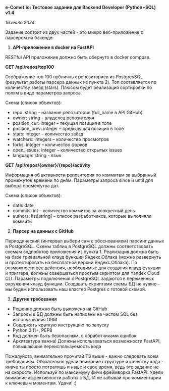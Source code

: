 **e-Comet.io: Тестовое задание для Backend Developer (Python+SQL) v1.4**

*16 июля 2024*

Задание состоит из двух частей \- это микро веб\-приложение с парсером на бэкенде:

1. **API-приложение в docker на FastAPI** 

RESTful API приложение должно быть обернуто в docker compose.

**GET /api/repos/top100**

Отображение топ 100 публичных репозиториев из PostgresSQL (результат работы парсера данных из пункта 2). Топ составляется по количеству звезд (stars). Плюсом будет реализация сортировки по полям в виде параметров запроса. 

Схема (список объектов):

* repo: string – название репозитория (full\_name в API GitHub)  
* owner: string \- владелец репозитория  
* position\_cur: integer – текущая позиция в топе  
* position\_prev: integer – предыдущая позиция в топе  
* stars: integer – количество звёзд  
* watchers: integers – количество просмотров  
* forks: integer – количество форков  
* open\_issues: integer – количество открытых issues  
* language: string \- язык

**GET /api/repos/{owner}/{repo}/activity**

Информация об активности репозитория по коммитам за выбранный промежуток времени по дням. Параметры запроса since и until для выбора промежутка дат.

Схема (список объектов):

* date: date  
* commits: int – количество коммитов за конкретный день  
* authors: list\[string\] – список разработчиков, которые выполняли коммиты

2. **Парсер на данных с GitHub**

Периодический (интервал выбери сам с обоснованием) парсинг данных в PostgreSQL. Схемы таблиц в PostgreSQL должны соответствовать схемам эндпойнтов приложения из пункта 1\. Реализация должна быть на базе тривиальной клауд функции Яндекс.Облака (можно развернуть и протестировать на бесплатной версии Яндекс.Облака). По возможности все действия, необходимые для создания клауд функции и триггера, должны совершаться простым скриптом для Yandex Cloud CLI. Параметры подключения к PostgreSQL задаются в переменных окружения клауд функции. Создавать скриптами схемы БД не нужно \- мы будем использовать наш кластер Postgres c готовой схемой.

3. **Другие требования**  
* Решение должно быть выложено на GitHub  
* Запросы к БД должны быть написаны на чистом SQL без использования ORM  
* Содержать краткую инструкцию по запуску  
* Python 3.11+, PEP8  
* Код должен быть безопасным, с обработчиками ошибок  
* Архитектура важна\! Должны использоваться возможности FastAPI, повышающие переиспользуемость кода

Пожалуйста, внимательно прочитай ТЗ выше \- важно следовать всем требованиям. Обязательно удели внимание структуре и качеству кода \- иначе ты просто потратишь и наше и свое время, ведь это задание не на скорость. Используй по максимуму фичи фреймворка FastAPI. Удели внимание эффективности работы с БД. И не забывай про комментарии к ключевым моментам. Удачи\! :)